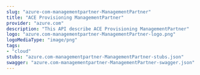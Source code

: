 ```yaml
---
slug: "azure-com-managementpartner-ManagementPartner"
title: "ACE Provisioning ManagementPartner"
provider: "azure.com"
description: "This API describe ACE Provisioning ManagementPartner"
logo: "azure.com-managementpartner-ManagementPartner-logo.png"
logoMediaType: "image/png"
tags:
- "cloud"
stubs: "azure.com-managementpartner-ManagementPartner-stubs.json"
swagger: "azure.com-managementpartner-ManagementPartner-swagger.json"
---
```


